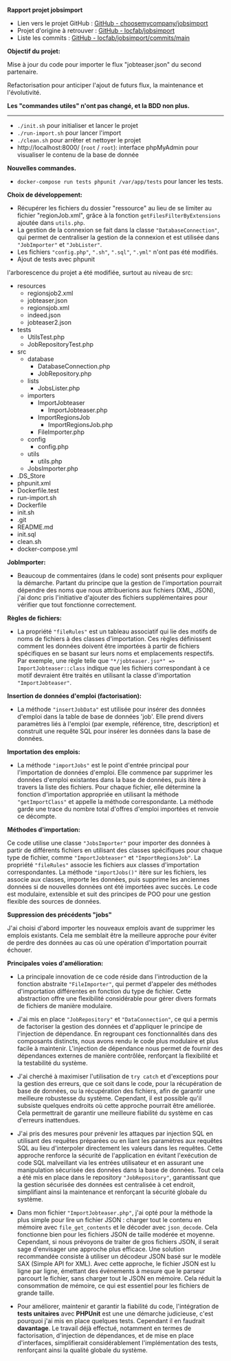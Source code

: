 **Rapport projet jobsimport**

- Lien vers le projet GitHub : [GitHub - choosemycompany/jobsimport](https://github.com/choosemycompany/jobsimport)
- Projet d'origine à retrouver : [GitHub - locfab/jobsimport](https://github.com/locfab/jobsimport)
- Liste les commits : [GitHub - locfab/jobsimport/commits/main](https://github.com/locfab/jobsimport/commits/main)

**Objectif du projet:**

Mise à jour du code pour importer le flux "jobteaser.json" du second partenaire.

Refactorisation pour anticiper l'ajout de futurs flux, la maintenance et l'évolutivité.

__Les "commandes utiles" n'ont pas changé, et la BDD non plus.__

---

- `./init.sh` pour initialiser et lancer le projet
- `./run-import.sh` pour lancer l'import
- `./clean.sh` pour arrêter et nettoyer le projet
- http://localhost:8000/ (`root` / `root`): interface phpMyAdmin pour visualiser le contenu de la base de donnée
  
__Nouvelles commandes.__

- `docker-compose run tests phpunit /var/app/tests` pour lancer les tests.


**Choix de développement:**

- Récupérer les fichiers du dossier "ressource" au lieu de se limiter au fichier "regionJob.xml", grâce à la fonction `getFilesFilterByExtensions` ajoutée dans `utils.php`.
- La gestion de la connexion se fait dans la classe `"DatabaseConnection"`, qui permet de centraliser la gestion de la connexion et est utilisée dans `"JobImporter"` et `"JobLister"`.
- Les fichiers `"config.php"`, `".sh"`, `".sql"`, `".yml"` n'ont pas été modifiés.
- Ajout de tests avec phpunit

l'arborescence du projet a été modifiée, surtout au niveau de src:

- resources
    - regionsjob2.xml
    - jobteaser.json
    - regionsjob.xml
    - indeed.json
    - jobteaser2.json
- tests
    - UtilsTest.php
    - JobRepositoryTest.php
- src
    - database
        - DatabaseConnection.php
        - JobRepository.php
    - lists
        - JobsLister.php
    - importers
        - ImportJobteaser
            - ImportJobteaser.php
        - ImportRegionsJob
            - ImportRegionsJob.php
        - FileImporter.php
    - config
        - config.php
    - utils
        - utils.php
    - JobsImporter.php
- .DS_Store
- phpunit.xml
- Dockerfile.test
- run-import.sh
- Dockerfile
- init.sh
- .git
- README.md
- init.sql
- clean.sh
- docker-compose.yml


**JobImporter:**

- Beaucoup de commentaires (dans le code) sont présents pour expliquer la démarche. Partant du principe que la gestion de l'importation pourrait dépendre des noms que nous attribuerions aux fichiers (XML, JSON), j'ai donc pris l'initiative d'ajouter des fichiers supplémentaires pour vérifier que tout fonctionne correctement.

**Règles de fichiers:**

- La propriété `"fileRules"` est un tableau associatif qui lie des motifs de noms de fichiers à des classes d'importation. Ces règles définissent comment les données doivent être importées à partir de fichiers spécifiques en se basant sur leurs noms et emplacements respectifs. Par exemple, une règle telle que `"*/jobteaser.jso*" => ImportJobteaser::class` indique que les fichiers correspondant à ce motif devraient être traités en utilisant la classe d'importation `"ImportJobteaser"`.

**Insertion de données d'emploi (factorisation):**

- La méthode `"insertJobData"` est utilisée pour insérer des données d'emploi dans la table de base de données 'job'. Elle prend divers paramètres liés à l'emploi (par exemple, référence, titre, description) et construit une requête SQL pour insérer les données dans la base de données.

**Importation des emplois:**

- La méthode `"importJobs"` est le point d'entrée principal pour l'importation de données d'emploi. Elle commence par supprimer les données d'emploi existantes dans la base de données, puis itère à travers la liste des fichiers. Pour chaque fichier, elle détermine la fonction d'importation appropriée en utilisant la méthode `"getImportClass"` et appelle la méthode correspondante. La méthode garde une trace du nombre total d'offres d'emploi importées et renvoie ce décompte.

**Méthodes d'importation:**

Ce code utilise une classe `"JobsImporter"` pour importer des données à partir de différents fichiers en utilisant des classes spécifiques pour chaque type de fichier, comme `"ImportJobteaser"` et `"ImportRegionsJob"`. La propriété `"fileRules"` associe les fichiers aux classes d'importation correspondantes. La méthode `"importJobs()"` itère sur les fichiers, les associe aux classes, importe les données, puis supprime les anciennes données si de nouvelles données ont été importées avec succès. Le code est modulaire, extensible et suit des principes de POO pour une gestion flexible des sources de données.

**Suppression des précédents "jobs"**

J'ai choisi d'abord importer les nouveaux emplois avant de supprimer les emplois existants. Cela me semblait être la meilleure approche pour éviter de perdre des données au cas où une opération d'importation pourrait échouer.

**Principales voies d'amélioration:**

- La principale innovation de ce code réside dans l'introduction de la fonction abstraite `"FileImporter"`, qui permet d'appeler des méthodes d'importation différentes en fonction du type de fichier. Cette abstraction offre une flexibilité considérable pour gérer divers formats de fichiers de manière modulaire.

- J'ai mis en place `"JobRepository"` et `"DataConnection"`, ce qui a permis de factoriser la gestion des données et d'appliquer le principe de l'injection de dépendance. En regroupant ces fonctionnalités dans des composants distincts, nous avons rendu le code plus modulaire et plus facile à maintenir. L'injection de dépendance nous permet de fournir des dépendances externes de manière contrôlée, renforçant la flexibilité et la testabilité du système.

- J'ai cherché à maximiser l'utilisation de `try catch` et d'exceptions pour la gestion des erreurs, que ce soit dans le code, pour la récupération de base de données, ou la récupération des fichiers, afin de garantir une meilleure robustesse du système. Cependant, il est possible qu'il subsiste quelques endroits où cette approche pourrait être améliorée. Cela permettrait de garantir une meilleure fiabilité du système en cas d'erreurs inattendues.

- J'ai pris des mesures pour prévenir les attaques par injection SQL en utilisant des requêtes préparées ou en liant les paramètres aux requêtes SQL au lieu d'interpoler directement les valeurs dans les requêtes. Cette approche renforce la sécurité de l'application en évitant l'exécution de code SQL malveillant via les entrées utilisateur et en assurant une manipulation sécurisée des données dans la base de données. Tout cela a été mis en place dans le repository `"JobRepository"`, garantissant que la gestion sécurisée des données est centralisée à cet endroit, simplifiant ainsi la maintenance et renforçant la sécurité globale du système.

- Dans mon fichier `"ImportJobteaser.php"`, j'ai opté pour la méthode la plus simple pour lire un fichier JSON : charger tout le contenu en mémoire avec `file_get_contents` et le décoder avec `json_decode`. Cela fonctionne bien pour les fichiers JSON de taille modérée et moyenne. Cependant, si nous prévoyons de traiter de gros fichiers JSON, il serait sage d'envisager une approche plus efficace. Une solution recommandée consiste à utiliser un décodeur JSON basé sur le modèle SAX (Simple API for XML). Avec cette approche, le fichier JSON est lu ligne par ligne, émettant des événements à mesure que le parseur parcourt le fichier, sans charger tout le JSON en mémoire. Cela réduit la consommation de mémoire, ce qui est essentiel pour les fichiers de grande taille.

- Pour améliorer, maintenir et garantir la fiabilité du code, l'intégration de __tests unitaires__ avec __PHPUnit__ est une une démarche judicieuse, c'est pourquoi j'ai mis en place quelques tests. Cependant il en faudrait __davantage__. Le travail déjà effectué, notamment en termes de factorisation, d'injection de dépendances, et de mise en place d'interfaces, simplifierait considérablement l'implémentation des tests, renforçant ainsi la qualité globale du système.
